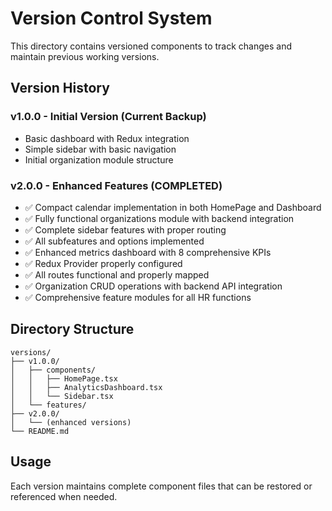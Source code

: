 # Version Control System

This directory contains versioned components to track changes and maintain previous working versions.

## Version History

### v1.0.0 - Initial Version (Current Backup)
- Basic dashboard with Redux integration
- Simple sidebar with basic navigation
- Initial organization module structure

### v2.0.0 - Enhanced Features (COMPLETED)
- ✅ Compact calendar implementation in both HomePage and Dashboard
- ✅ Fully functional organizations module with backend integration
- ✅ Complete sidebar features with proper routing
- ✅ All subfeatures and options implemented
- ✅ Enhanced metrics dashboard with 8 comprehensive KPIs
- ✅ Redux Provider properly configured
- ✅ All routes functional and properly mapped
- ✅ Organization CRUD operations with backend API integration
- ✅ Comprehensive feature modules for all HR functions

## Directory Structure

```
versions/
├── v1.0.0/
│   ├── components/
│   │   ├── HomePage.tsx
│   │   ├── AnalyticsDashboard.tsx
│   │   └── Sidebar.tsx
│   └── features/
├── v2.0.0/
│   └── (enhanced versions)
└── README.md
```

## Usage

Each version maintains complete component files that can be restored or referenced when needed.
